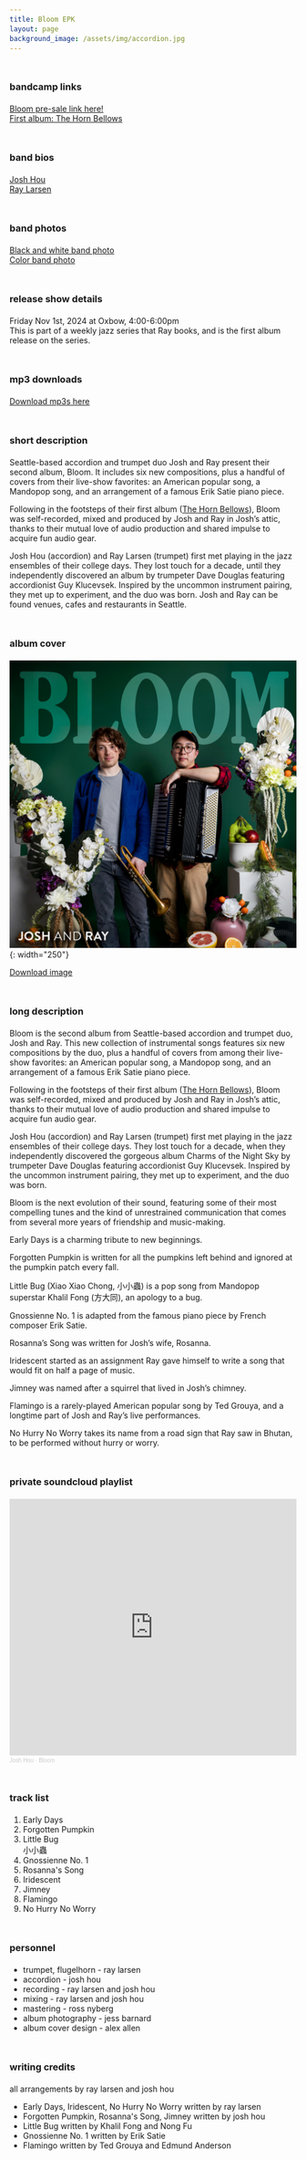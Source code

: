 ```yaml
---
title: Bloom EPK
layout: page
background_image: /assets/img/accordion.jpg
---
```


### bandcamp links
<p>
<a href="https://joshandray.bandcamp.com/album/bloom">Bloom pre-sale link here!</a><br/>
<a href="https://joshandray.bandcamp.com/album/the-horn-bellows">First album: The Horn Bellows</a>
</p>

### band bios
<p>
<a href="https://joshuahou.com/">Josh Hou</a><br/>
<a href="https://www.raymondlarsen.com/">Ray Larsen</a><br/>
</p>

### band photos
<p>
<a href="/img/josh_and_ray_bw.jpg">Black and white band photo</a><br/>
<a href="/img/josh_and_ray_color.jpg">Color band photo</a><br/>
</p>

### release show details
Friday Nov 1st, 2024 at Oxbow, 4:00-6:00pm<br/>
This is part of a weekly jazz series that Ray books, and is the first album release on the series.

### mp3 downloads
<a href="https://drive.google.com/file/d/1l6j42oPq5ZtJAczLz0xQC5YzJNf5Q-y1/view?usp=drive_link">Download mp3s here</a>

### short description
Seattle-based accordion and trumpet duo Josh and Ray present their second album, Bloom. It includes six new compositions, plus a handful of covers from their live-show favorites: an American popular song, a Mandopop song, and an arrangement of a famous Erik Satie piano piece.

Following in the footsteps of their first album (<a href="https://joshandray.bandcamp.com/album/the-horn-bellows">The Horn Bellows</a>), Bloom was self-recorded, mixed and produced by Josh and Ray in Josh’s attic, thanks to their mutual love of audio production and shared impulse to acquire fun audio gear.

Josh Hou (accordion) and Ray Larsen (trumpet) first met playing in the jazz ensembles of their college days. They lost touch for a decade, until they independently discovered an album by trumpeter Dave Douglas featuring accordionist Guy Klucevsek. Inspired by the uncommon instrument pairing, they met up to experiment, and the duo was born. Josh and Ray can be found venues, cafes and restaurants in Seattle.

### album cover
![Image](/img/bloom-cover.jpg){: width="250"}

<a href="/img/bloom-cover.jpg" download>Download image</a>

### long description
Bloom is the second album from Seattle-based accordion and trumpet duo, Josh and Ray. This new collection of instrumental songs features six new compositions by the duo, plus a handful of covers from among their live-show favorites: an American popular song, a Mandopop song, and an arrangement of a famous Erik Satie piano piece.

Following in the footsteps of their first album (<a href="https://joshandray.bandcamp.com/album/the-horn-bellows">The Horn Bellows</a>), Bloom was self-recorded, mixed and produced by Josh and Ray in Josh’s attic, thanks to their mutual love of audio production and shared impulse to acquire fun audio gear.

Josh Hou (accordion) and Ray Larsen (trumpet) first met playing in the jazz ensembles of their college days. They lost touch for a decade, when they independently discovered the gorgeous album Charms of the Night Sky by trumpeter Dave Douglas featuring accordionist Guy Klucevsek. Inspired by the uncommon instrument pairing, they met up to experiment, and the duo was born.

Bloom is the next evolution of their sound, featuring some of their most compelling tunes and the kind of unrestrained communication that comes from several more years of friendship and music-making.

Early Days is a charming tribute to new beginnings.

Forgotten Pumpkin is written for all the pumpkins left behind and ignored at the pumpkin patch every fall.

Little Bug (Xiao Xiao Chong, 小小蟲) is a pop song from Mandopop superstar Khalil Fong (方大同), an apology to a bug.

Gnossienne No. 1 is adapted from the famous piano piece by French composer Erik Satie.

Rosanna’s Song was written for Josh’s wife, Rosanna.

Iridescent started as an assignment Ray gave himself to write a song that would fit on half a page of music.

Jimney was named after a squirrel that lived in Josh’s chimney.

Flamingo is a rarely-played American popular song by Ted Grouya, and a longtime part of Josh and Ray’s live performances.

No Hurry No Worry takes its name from a road sign that Ray saw in Bhutan, to be performed without hurry or worry.

### private soundcloud playlist

<iframe width="100%" height="450" scrolling="no" frameborder="no" allow="autoplay" src="https://w.soundcloud.com/player/?url=https%3A//api.soundcloud.com/playlists/1888087280%3Fsecret_token%3Ds-7f87JHzdiJR&color=%233c6464&auto_play=false&hide_related=false&show_comments=true&show_user=true&show_reposts=false&show_teaser=true"></iframe><div style="font-size: 10px; color: #cccccc;line-break: anywhere;word-break: normal;overflow: hidden;white-space: nowrap;text-overflow: ellipsis; font-family: Interstate,Lucida Grande,Lucida Sans Unicode,Lucida Sans,Garuda,Verdana,Tahoma,sans-serif;font-weight: 100;"><a href="https://soundcloud.com/accordionjosh" title="Josh Hou" target="_blank" style="color: #cccccc; text-decoration: none;">Josh Hou</a> · <a href="https://soundcloud.com/accordionjosh/sets/bloom/s-7f87JHzdiJR" title="Bloom" target="_blank" style="color: #cccccc; text-decoration: none;">Bloom</a></div>

### track list
<ol>
<li>Early Days</li>

<li>Forgotten Pumpkin</li>

<li>Little Bug<br/>
小小蟲</li>

<li>Gnossienne No. 1</li>

<li>Rosanna's Song</li>

<li>Iridescent</li>

<li>Jimney</li>

<li>Flamingo</li>

<li>No Hurry No Worry</li>
</ol>


### personnel
<ul>
<li>trumpet, flugelhorn - ray larsen</li>
<li>accordion - josh hou</li>
<li>recording - ray larsen and josh hou</li>
<li>mixing - ray larsen and josh hou</li>
<li>mastering - ross nyberg</li>
<li>album photography - jess barnard</li>
<li>album cover design - alex allen</li>
</ul>


### writing credits

all arrangements by ray larsen and josh hou

<ul>
<li>Early Days, Iridescent, No Hurry No Worry written by ray larsen</li>
<li>Forgotten Pumpkin, Rosanna's Song, Jimney written by josh hou</li>
<li>Little Bug written by Khalil Fong and Nong Fu</li>
<li>Gnossienne No. 1 written by Erik Satie</li>
<li>Flamingo written by Ted Grouya and Edmund Anderson</li>
</ul>

<style>
h3 {
  margin-top: 50px;
  margin-bottom: 20px;
}

h3:first-child {
  margin-top: 0;
}
</style>
